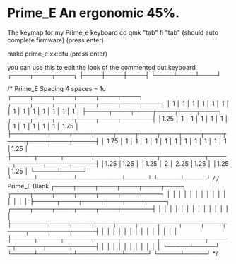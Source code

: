 # Prime_E	An ergonomic 45%. 
The keymap for my Prime_e keyboard
cd qmk "tab" fi "tab" (should auto complete firmware) (press enter)

make prime_e:xx:dfu   (press enter)



you can use this to edit the look of the commented out keyboard
┌────┬────┬────┐
├────┼────┼────┤ 
└────┴────┴────┘

/*  Prime_E Spacing       4 spaces = 1u
    ┌────┬────┬────┬────┬────┬────┐    ┌────┬────┬────┬────┬────┬────┬────┐
    │ 1  │ 1  │ 1  │ 1  │ 1  │ 1  │    │ 1  │ 1  │ 1  │ 1  │ 1  │ 1  │ 1  │
    ├─────┬────┬────┬────┬────┬────┐     ┌────┬────┬────┬────┬────┬───────┤
    │1.25 │ 1  │ 1  │ 1  │ 1  │ 1  │     │ 1  │ 1  │ 1  │ 1  │ 1  │ 1.75  │
    ├────────┬────┬────┬────┬────┬────┬────┬────┬────┬────┬────┬────┬─────┤
    │  1.75  │ 1  │ 1  │ 1  │ 1  │ 1  │ 1  │ 1  │ 1  │ 1  │ 1  │ 1  │1.25 │
    ├─────┬─────┬──────┬─────┬────────┬──────────┬─────┬──────┬─────┬─────┤
    │1.25 │1.25 │      │1.25 │   2    │   2.25   │1.25 │      │1.25 │1.25 │
    └─────┴─────┘      └─────┴────────┴──────────┴─────┘      └─────┴─────┘
*/
/*  Prime_E Blank
    ┌────┬────┬────┬────┬────┬────┐    ┌────┬────┬────┬────┬────┬────┬────┐
    │    │    │    │    │    │    │    │    │    │    │    │    │    │    │
    ├─────┬────┬────┬────┬────┬────┐     ┌────┬────┬────┬────┬────┬───────┤
    │     │    │    │    │    │    │     │    │    │    │    │    │       │
    ├────────┬────┬────┬────┬────┬────┬────┬────┬────┬────┬────┬────┬─────┤
    │        │    │    │    │    │    │    │    │    │    │    │    │     │
    ├─────┬─────┬──────┬─────┬────────┬──────────┬─────┬──────┬─────┬─────┤
    │     │     │      │     │        │          │     │      │     │     │
    └─────┴─────┘      └─────┴────────┴──────────┴─────┘      └─────┴─────┘
*/
